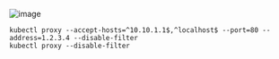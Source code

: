 ![image](https://github.com/jacliuexp/eks/assets/126913573/b1168507-faf4-454f-aa74-9478ccccbf4f)

```
kubectl proxy --accept-hosts=^10.10.1.1$,^localhost$ --port=80 --address=1.2.3.4 --disable-filter
kubectl proxy --disable-filter
```
